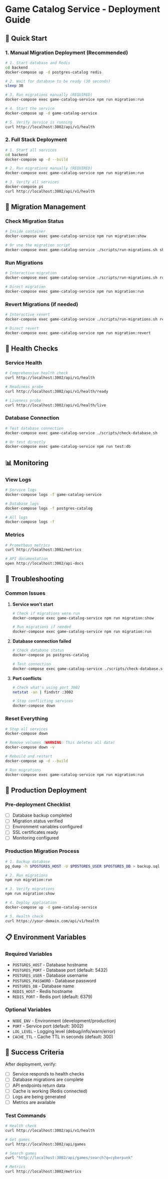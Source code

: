 # Game Catalog Service - Deployment Guide

## 🚀 Quick Start

### 1. Manual Migration Deployment (Recommended)

```bash
# 1. Start database and Redis
cd backend
docker-compose up -d postgres-catalog redis

# 2. Wait for database to be ready (30 seconds)
sleep 30

# 3. Run migrations manually (REQUIRED)
docker-compose exec game-catalog-service npm run migration:run

# 4. Start the service
docker-compose up -d game-catalog-service

# 5. Verify service is running
curl http://localhost:3002/api/v1/health
```

### 2. Full Stack Deployment

```bash
# 1. Start all services
cd backend
docker-compose up -d --build

# 2. Run migrations manually (REQUIRED)
docker-compose exec game-catalog-service npm run migration:run

# 3. Verify all services
docker-compose ps
curl http://localhost:3002/api/v1/health
```

## 🔧 Migration Management

### Check Migration Status
```bash
# Inside container
docker-compose exec game-catalog-service npm run migration:show

# Or use the migration script
docker-compose exec game-catalog-service ./scripts/run-migrations.sh show
```

### Run Migrations
```bash
# Interactive migration
docker-compose exec game-catalog-service ./scripts/run-migrations.sh run

# Direct migration
docker-compose exec game-catalog-service npm run migration:run
```

### Revert Migrations (if needed)
```bash
# Interactive revert
docker-compose exec game-catalog-service ./scripts/run-migrations.sh revert

# Direct revert
docker-compose exec game-catalog-service npm run migration:revert
```

## 🏥 Health Checks

### Service Health
```bash
# Comprehensive health check
curl http://localhost:3002/api/v1/health

# Readiness probe
curl http://localhost:3002/api/v1/health/ready

# Liveness probe
curl http://localhost:3002/api/v1/health/live
```

### Database Connection
```bash
# Test database connection
docker-compose exec game-catalog-service ./scripts/check-database.sh

# Or test directly
docker-compose exec game-catalog-service npm run test:db
```

## 📊 Monitoring

### View Logs
```bash
# Service logs
docker-compose logs -f game-catalog-service

# Database logs
docker-compose logs -f postgres-catalog

# All logs
docker-compose logs -f
```

### Metrics
```bash
# Prometheus metrics
curl http://localhost:3002/metrics

# API documentation
open http://localhost:3002/api-docs
```

## 🚨 Troubleshooting

### Common Issues

1. **Service won't start**
   ```bash
   # Check if migrations were run
   docker-compose exec game-catalog-service npm run migration:show
   
   # Run migrations if needed
   docker-compose exec game-catalog-service npm run migration:run
   ```

2. **Database connection failed**
   ```bash
   # Check database status
   docker-compose ps postgres-catalog
   
   # Test connection
   docker-compose exec game-catalog-service ./scripts/check-database.sh
   ```

3. **Port conflicts**
   ```bash
   # Check what's using port 3002
   netstat -an | findstr :3002
   
   # Stop conflicting services
   docker-compose down
   ```

### Reset Everything
```bash
# Stop all services
docker-compose down

# Remove volumes (WARNING: This deletes all data)
docker-compose down -v

# Rebuild and restart
docker-compose up -d --build

# Run migrations
docker-compose exec game-catalog-service npm run migration:run
```

## 🔐 Production Deployment

### Pre-deployment Checklist
- [ ] Database backup completed
- [ ] Migration status verified
- [ ] Environment variables configured
- [ ] SSL certificates ready
- [ ] Monitoring configured

### Production Migration Process
```bash
# 1. Backup database
pg_dump -h $POSTGRES_HOST -U $POSTGRES_USER $POSTGRES_DB > backup.sql

# 2. Run migrations
npm run migration:run

# 3. Verify migrations
npm run migration:show

# 4. Deploy application
docker-compose up -d game-catalog-service

# 5. Health check
curl https://your-domain.com/api/v1/health
```

## 📋 Environment Variables

### Required Variables
- `POSTGRES_HOST` - Database hostname
- `POSTGRES_PORT` - Database port (default: 5432)
- `POSTGRES_USER` - Database username
- `POSTGRES_PASSWORD` - Database password
- `POSTGRES_DB` - Database name
- `REDIS_HOST` - Redis hostname
- `REDIS_PORT` - Redis port (default: 6379)

### Optional Variables
- `NODE_ENV` - Environment (development/production)
- `PORT` - Service port (default: 3002)
- `LOG_LEVEL` - Logging level (debug/info/warn/error)
- `CACHE_TTL` - Cache TTL in seconds (default: 300)

## 🎯 Success Criteria

After deployment, verify:
- [ ] Service responds to health checks
- [ ] Database migrations are complete
- [ ] API endpoints return data
- [ ] Cache is working (Redis connected)
- [ ] Logs are being generated
- [ ] Metrics are available

### Test Commands
```bash
# Health check
curl http://localhost:3002/api/v1/health

# Get games
curl http://localhost:3002/api/games

# Search games
curl "http://localhost:3002/api/games/search?q=cyberpunk"

# Metrics
curl http://localhost:3002/metrics
```